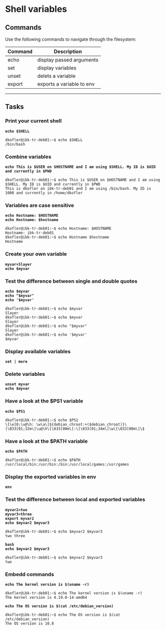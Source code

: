 # Shell variables
## Commands
Use the following commands to navigate through the filesystem:

| Command | Description |
| ---| --- |
| echo | display passed arguments |
| set | display variables |
| unset | delets a variable |
| export | exports a variable to env |
---

## Tasks
### Print your current shell
**`echo $SHELL`**
```
dkofler@ibk-tr-deb01:~$ echo $SHELL
/bin/bash
```

### Combine variables
**`echo This is $USER on $HOSTNAME and I am using $SHELL. My ID is $UID and currently in $PWD`**
```
dkofler@ibk-tr-deb01:~$ echo This is $USER on $HOSTNAME and I am using $SHELL. My ID is $UID and currently in $PWD
This is dkofler on ibk-tr-deb01 and I am using /bin/bash. My ID is 1000 and currently in /home/dkofler
```

### Variables are case sensitive
**`echo Hostname: $HOSTNAME`**  
**`echo Hostname: $hostname`**
```
dkofler@ibk-tr-deb01:~$ echo Hostname: $HOSTNAME
Hostname: ibk-tr-deb01
dkofler@ibk-tr-deb01:~$ echo Hostname $hostname
Hostname
```

### Create your own variable
**`myvar=Slayer`**  
**`echo $myvar`**

### Test the difference between single and double quotes
**`echo $myvar`**  
**`echo "$myvar"`**  
**`echo '$myvar'`**
```
dkofler@ibk-tr-deb01:~$ echo $myvar
Slayer
dkofler@ibk-tr-deb01:~$ echo $myvar
Slayer
dkofler@ibk-tr-deb01:~$ echo "$myvar"
Slayer
dkofler@ibk-tr-deb01:~$ echo '$myvar'
$myvar
```

### Display available variables
**`set | more`**

### Delete variables
**`unset myvar`**  
**`echo $myvar`**

### Have a look at the $PS1 variable
**`echo $PS1`**
```
dkofler@ibk-tr-deb01:~$ echo $PS1
\[\e]0;\u@\h: \w\a\]${debian_chroot:+($debian_chroot)}\[\033[01;32m\]\u@\h\[\033[00m\]:\[\033[01;34m\]\w\[\033[00m\]\$
```

### Have a look at the $PATH variable
**`echo $PATH`**
```
dkofler@ibk-tr-deb01:~$ echo $PATH
/usr/local/bin:/usr/bin:/bin:/usr/local/games:/usr/games
```

### Display the exported variables in env
**`env`**

### Test the difference between local and exported variables
**`myvar2=two`**  
**`myvar3=three`**  
**`export myvar2`**  
**`echo $myvar2 $myvar3`**
```
dkofler@ibk-tr-deb01:~$ echo $myvar2 $myvar3
two three
```
**`bash`**  
**`echo $myvar2 $myvar3`**
```
dkofler@ibk-tr-deb01:~$ echo $myvar2 $myvar3
two
```

### Embedd commands
**`echo The kernel version is $(uname -r)`**
```
dkofler@ibk-tr-deb01:~$ echo The kernel version is $(uname -r)
The kernel version is 4.19.0-14-amd64
```

**`echo The OS version is $(cat /etc/debian_version)`**
```
dkofler@ibk-tr-deb01:~$ echo The OS version is $(cat /etc/debian_version)
The OS version is 10.8
```